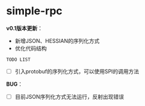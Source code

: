 # simple-rpc
**v0.1版本更新**：
- 新增JSON、HESSIAN的序列化方式
- 优化代码结构

`TODO LIST`
 - [ ] 引入protobuf的序列化方式，可以使用SPI的调用方法

**BUG**：
 - [ ] 目前JSON序列化方式无法运行，反射出现错误
